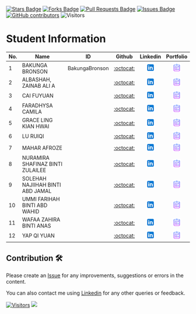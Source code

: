 <a href="https://github.com/drshahizan/BDM/stargazers"><img src="https://img.shields.io/github/stars/drshahizan/BDM" alt="Stars Badge"/></a>
<a href="https://github.com/drshahizan/BDM/network/members"><img src="https://img.shields.io/github/forks/drshahizan/BDM" alt="Forks Badge"/></a>
<a href="https://github.com/drshahizan/BDM/pulls"><img src="https://img.shields.io/github/issues-pr/drshahizan/BDM" alt="Pull Requests Badge"/></a>
<a href="https://github.com/drshahizan/BDM"><img src="https://img.shields.io/github/issues/drshahizan/BDM" alt="Issues Badge"/></a>
<a href="https://github.com/drshahizan/BDM/graphs/contributors"><img alt="GitHub contributors" src="https://img.shields.io/github/contributors/drshahizan/BDM?color=2b9348"></a>
![Visitors](https://api.visitorbadge.io/api/visitors?path=https%3A%2F%2Fgithub.com%2Fdrshahizan%2BDM&labelColor=%23d9e3f0&countColor=%23697689&style=flat)



# Student Information

| No. | Name                              | ID             | Github                                  | Linkedin                                                         | Portfolio |
|-----|-----------------------------------|----------------|:---------------------------------------:|:----------------------------------------------------------------:|:-------------:|
| 1   | BAKUNGA BRONSON                   | BakungaBronson | [:octocat:](https://github.com/)       | <a href="https://www.linkedin.com/in/bronson-bakunga-682a581ba"><img src="../images/linkedin.png" width="24px" height="24px"></a> | <a href="./portfolio/BakungaBronson"><img src="../images/portfolio.png" width="24px" height="24px"></a> |
| 2   | ALBASHAH, ZAINAB ALI A            |                | [:octocat:](https://github.com/)       | <a href="https://www.linkedin.com/in/"><img src="../images/linkedin.png" width="24px" height="24px"></a>  | <a href="./portfolio/your_github_id"><img src="../images/portfolio.png" width="24px" height="24px"></a> |
| 3   | CAI FUYUAN                        |                | [:octocat:](https://github.com/)       | <a href="https://www.linkedin.com/in/"><img src="../images/linkedin.png" width="24px" height="24px"></a>  | <a href="./portfolio/your_github_id"><img src="../images/portfolio.png" width="24px" height="24px"></a> |
| 4   | FARADHYSA CAMILA                  |                | [:octocat:](https://github.com/)       | <a href="https://www.linkedin.com/in/"><img src="../images/linkedin.png" width="24px" height="24px"></a>  | <a href="./portfolio/your_github_id"><img src="../images/portfolio.png" width="24px" height="24px"></a> |
| 5   | GRACE LING KIAN HWAI              |                | [:octocat:](https://github.com/)       | <a href="https://www.linkedin.com/in/"><img src="../images/linkedin.png" width="24px" height="24px"></a>  | <a href="./portfolio/your_github_id"><img src="../images/portfolio.png" width="24px" height="24px"></a> |
| 6   | LU RUIQI                          |                | [:octocat:](https://github.com/)       | <a href="https://www.linkedin.com/in/"><img src="../images/linkedin.png" width="24px" height="24px"></a>  | <a href="./portfolio/your_github_id"><img src="../images/portfolio.png" width="24px" height="24px"></a> |
| 7   | MAHAR AFROZE                      |                | [:octocat:](https://github.com/)       | <a href="https://www.linkedin.com/in/"><img src="../images/linkedin.png" width="24px" height="24px"></a>  | <a href="./portfolio/your_github_id"><img src="../images/portfolio.png" width="24px" height="24px"></a> |
| 8   | NURAMIRA SHAFINAZ BINTI ZULAILEE  |                | [:octocat:](https://github.com/)       | <a href="https://www.linkedin.com/in/"><img src="../images/linkedin.png" width="24px" height="24px"></a>  | <a href="./portfolio/your_github_id"><img src="../images/portfolio.png" width="24px" height="24px"></a> |
| 9   | SOLEHAH NAJIIHAH BINTI ABD JAMAL  |                | [:octocat:](https://github.com/)       | <a href="https://www.linkedin.com/in/"><img src="../images/linkedin.png" width="24px" height="24px"></a>  | <a href="./portfolio/your_github_id"><img src="../images/portfolio.png" width="24px" height="24px"></a> |
| 10  | UMMI FARIHAH BINTI ABD WAHID      |                | [:octocat:](https://github.com/)       | <a href="https://www.linkedin.com/in/"><img src="../images/linkedin.png" width="24px" height="24px"></a>  | <a href="./portfolio/your_github_id"><img src="../images/portfolio.png" width="24px" height="24px"></a> |
| 11  | WAFAA ZAHIRA BINTI ANAS           |                | [:octocat:](https://github.com/)       | <a href="https://www.linkedin.com/in/"><img src="../images/linkedin.png" width="24px" height="24px"></a>  | <a href="./portfolio/your_github_id"><img src="../images/portfolio.png" width="24px" height="24px"></a> |
| 12  | YAP QI YUAN                       |                | [:octocat:](https://github.com/)       | <a href="https://www.linkedin.com/in/"><img src="../images/linkedin.png" width="24px" height="24px"></a>  | <a href="./portfolio/your_github_id"><img src="../images/portfolio.png" width="24px" height="24px"></a> |

## Contribution 🛠️
Please create an [Issue](https://github.com/drshahizan/BDM/issues) for any improvements, suggestions or errors in the content.

You can also contact me using [Linkedin](https://www.linkedin.com/in/drshahizan/) for any other queries or feedback.

[![Visitors](https://api.visitorbadge.io/api/visitors?path=https%3A%2F%2Fgithub.com%2Fdrshahizan&labelColor=%23697689&countColor=%23555555&style=plastic)](https://visitorbadge.io/status?path=https%3A%2F%2Fgithub.com%2Fdrshahizan)
![](https://hit.yhype.me/github/profile?user_id=81284918)
